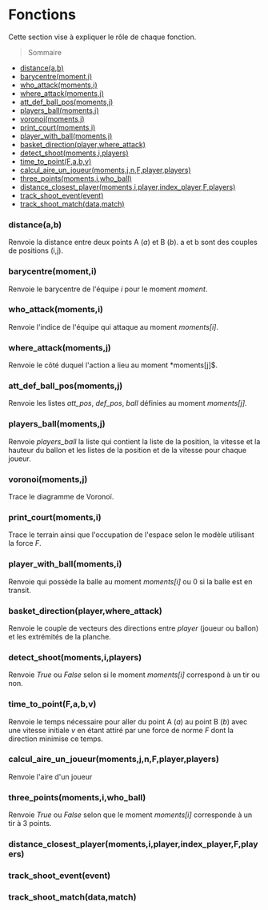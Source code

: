 
# Fonctions

Cette section vise à expliquer le rôle de chaque fonction. 

> Sommaire 
- [distance(a,b)](https://github.com/AmigoCap/MecaFootCo/blob/master/Travai_autour_trois_points/readme.md#distanceab)
- [barycentre(moment,i)](https://github.com/AmigoCap/MecaFootCo/blob/master/Travai_autour_trois_points/readme.md#barycentremomenti)
- [who_attack(moments,i)](https://github.com/AmigoCap/MecaFootCo/blob/master/Travai_autour_trois_points/readme.md#who_attackmomentsi)
- [where_attack(moments,j)](https://github.com/AmigoCap/MecaFootCo/blob/master/Travai_autour_trois_points/readme.md#where_attackmomentsj)
- [att_def_ball_pos(moments,j)](https://github.com/AmigoCap/MecaFootCo/blob/master/Travai_autour_trois_points/readme.md#att_def_ball_posmomentsj)
- [players_ball(moments,j)](https://github.com/AmigoCap/MecaFootCo/blob/master/Travai_autour_trois_points/readme.md#players_ballmomentsj)
- [voronoi(moments,j)](https://github.com/AmigoCap/MecaFootCo/blob/master/Travai_autour_trois_points/readme.md#voronoimomentsj)
- [print_court(moments,i)](https://github.com/AmigoCap/MecaFootCo/blob/master/Travai_autour_trois_points/readme.md#print_courtmomentsi)
- [player_with_ball(moments,i)](https://github.com/AmigoCap/MecaFootCo/blob/master/Travai_autour_trois_points/readme.md#print_courtmomentsi)
- [basket_direction(player,where_attack)](https://github.com/AmigoCap/MecaFootCo/blob/master/Travai_autour_trois_points/readme.md#player_with_ballmomentsi)
- [detect_shoot(moments,i,players)](https://github.com/AmigoCap/MecaFootCo/blob/master/Travai_autour_trois_points/readme.md#basket_directionplayerwhere_attack)
- [time_to_point(F,a,b,v)](https://github.com/AmigoCap/MecaFootCo/blob/master/Travai_autour_trois_points/readme.md#detect_shootmomentsiplayers)
- [calcul_aire_un_joueur(moments,j,n,F,player,players)](https://github.com/AmigoCap/MecaFootCo/blob/master/Travai_autour_trois_points/readme.md#distance_closest_playermomentsiplayerindex_playerfplayers)
- [three_points(moments,i,who_ball)](https://github.com/AmigoCap/MecaFootCo/blob/master/Travai_autour_trois_points/readme.md#three_pointsmomentsiwho_ball)
- [distance_closest_player(moments,i,player,index_player,F,players)](https://github.com/AmigoCap/MecaFootCo/blob/master/Travai_autour_trois_points/readme.md#distance_closest_playermomentsiplayerindex_playerfplayers)
- [track_shoot_event(event)](https://github.com/AmigoCap/MecaFootCo/blob/master/Travai_autour_trois_points/readme.md#track_shoot_eventevent)
- [track_shoot_match(data,match)](https://github.com/AmigoCap/MecaFootCo/blob/master/Travai_autour_trois_points/readme.md#track_shoot_matchdatamatch) 

### distance(a,b)
Renvoie la distance entre deux points A (*a*) et B (*b*).
a et b sont des couples de positions (i,j). 

### barycentre(moment,i)
Renvoie le barycentre de l'équipe *i* pour le moment *moment*.

### who_attack(moments,i)
Renvoie l'indice de l'équipe qui attaque au moment *moments[i]*.

### where_attack(moments,j)
Renvoie le côté duquel l'action a lieu au moment *moments[j]$.

### att_def_ball_pos(moments,j)
Renvoie les listes *att_pos*, *def_pos*, *ball* définies au moment *moments[j]*.

### players_ball(moments,j)
Renvoie *players_ball* la liste qui contient la liste de la position, la vitesse et la hauteur du ballon et les listes de la position et de la vitesse pour chaque joueur. 

### voronoi(moments,j)
Trace le diagramme de Voronoï.

### print_court(moments,i)
Trace le terrain ainsi que l'occupation de l'espace selon le modèle utilisant la force *F*.

### player_with_ball(moments,i)
Renvoie qui possède la balle au moment *moments[i]* ou 0 si la balle est en transit.

### basket_direction(player,where_attack)
Renvoie le couple de vecteurs des directions entre *player* (joueur ou ballon) et les extrémités de la planche.

### detect_shoot(moments,i,players)
Renvoie *True* ou *False* selon si le moment *moments[i]* correspond à un tir ou non.

### time_to_point(F,a,b,v)
Renvoie le temps nécessaire pour aller du point A (*a*) au point B (*b*) avec une vitesse initiale *v* en étant attiré par une force de norme *F* dont la direction minimise ce temps.

### calcul_aire_un_joueur(moments,j,n,F,player,players)
Renvoie l'aire d'un joueur 

### three_points(moments,i,who_ball)
Renvoie *True* ou *False* selon que le moment *moments[i]* corresponde à un tir à 3 points.

### distance_closest_player(moments,i,player,index_player,F,players)

### track_shoot_event(event)

### track_shoot_match(data,match)
